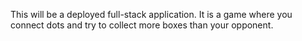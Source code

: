 This will be a deployed full-stack application. It is a game where you connect dots and try to collect more boxes than your opponent.
